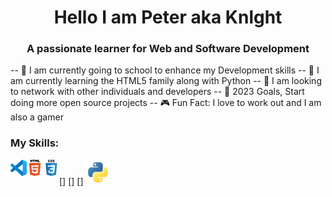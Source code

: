 <h1 align="center"> Hello I am Peter aka Knlght</h1>
<h3 align="center">A passionate learner for Web and Software Development</h3>
-- 🔭 I am currently going to school to enhance my Development skills
-- 🌱 I am currently learning the HTML5 family along with Python
-- 🤝 I am looking to network with other individuals and developers
-- 🥅 2023 Goals, Start doing more open source projects
-- 🎮 Fun Fact: I love to work out and I am also a gamer


<br />

### My Skills:
[<img align="left" alt="Visual Studio Code" width="26px" src="https://raw.githubusercontent.com/github/explore/80688e429a7d4ef2fca1e82350fe8e3517d3494d/topics/visual-studio-code/visual-studio-code.png" />]
[<img align="left" alt="HTML5" width="26px" src="https://raw.githubusercontent.com/github/explore/80688e429a7d4ef2fca1e82350fe8e3517d3494d/topics/html/html.png" />]
[<img align="left" alt="CSS3" width="26px" src="https://raw.githubusercontent.com/github/explore/80688e429a7d4ef2fca1e82350fe8e3517d3494d/topics/css/css.png" />]
[<img src="https://raw.githubusercontent.com/devicons/devicon/master/icons/python/python-original.svg" alt="python" width="40" height="40"/>](https://www.python.org)